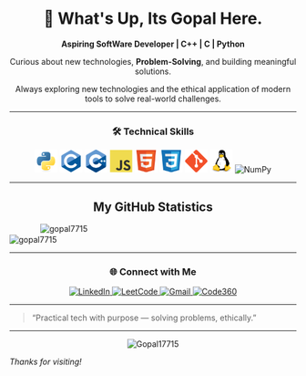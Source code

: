 <h1 align="center"> 🚀 What's Up, Its Gopal Here.</h1> 

<p align="center"><strong>Aspiring SoftWare Developer | C++ | C | Python </strong></p>
<p align="center">Curious about new technologies, <strong>Problem-Solving</strong>, and building meaningful solutions.</p>
<p align="center">Always exploring new technologies and the ethical application of modern tools to solve real-world challenges.</p>

---

<h3 align="center">🛠 Technical Skills</h3>

<p align="center">
  <img src="https://raw.githubusercontent.com/devicons/devicon/master/icons/python/python-original.svg" alt="Python" width="40" height="40"/>
  <img src="https://raw.githubusercontent.com/devicons/devicon/master/icons/c/c-original.svg" alt="C" width="40" height="40"/>
  <img src="https://raw.githubusercontent.com/devicons/devicon/master/icons/cplusplus/cplusplus-original.svg" alt="C++" width="40" height="40"/>
  <img src="https://raw.githubusercontent.com/devicons/devicon/master/icons/javascript/javascript-original.svg" alt="JavaScript" width="40" height="40"/>
  <img src="https://raw.githubusercontent.com/devicons/devicon/master/icons/html5/html5-original.svg" alt="HTML5" width="40" height="40"/>
  <img src="https://raw.githubusercontent.com/devicons/devicon/master/icons/css3/css3-original.svg" alt="CSS3" width="40" height="40"/>
  <img src="https://raw.githubusercontent.com/devicons/devicon/master/icons/git/git-original.svg" alt="Git" width="40" height="40"/>
  <img src="https://raw.githubusercontent.com/devicons/devicon/master/icons/linux/linux-original.svg" alt="Linux" width="40" height="40"/>
  <img src="https://upload.wikimedia.org/wikipedia/commons/3/31/NumPy_logo_2020.svg" alt="NumPy" width="40" height="40"/>
  
</p>

---

<h2 align="center"> My GitHub Statistics</h2>
<p><img align="right" width="450px" src="https://github-readme-stats.vercel.app/api/top-langs?username=gopal7715&show_icons=true&locale=en&layout=compact" alt="gopal7715" /></p>

<p>&nbsp;<img align="center" width="500px" src="https://github-readme-stats.vercel.app/api?username=gopal7715&show_icons=true&locale=en" alt="gopal7715" /></p>



---

<h3 align="center">🌐 Connect with Me</h3>

<p align="center">
  <a href="https://www.linkedin.com/in/YOUR_USERNAME/" target="_blank">
    <img src="https://img.shields.io/badge/LinkedIn-0077B5?style=for-the-badge&logo=linkedin&logoColor=white" alt="LinkedIn"/>
  </a>
  <a href="https://leetcode.com/YOUR_USERNAME/" target="_blank">
    <img src="https://img.shields.io/badge/LeetCode-FFA116?style=for-the-badge&logo=leetcode&logoColor=black" alt="LeetCode"/>
  </a>
  <a href="mailto:your.email@gmail.com" target="_blank">
    <img src="https://img.shields.io/badge/Gmail-D14836?style=for-the-badge&logo=gmail&logoColor=white" alt="Gmail"/>
  </a>
  <a href="https://www.naukri.com/code360/profile/gopalJi" target="_blank">
    <img src="https://img.shields.io/badge/Code360-Profile-blue?style=for-the-badge&logo=google&logoColor=white" alt="Code360"/>
  </a>
</p>

---

> “Practical tech with purpose — solving problems, ethically.”

---

<p align="center">
  <img src="https://komarev.com/ghpvc/?username=Gopal17715&label=Profile%20views&color=0e75b6&style=flat" alt="Gopal17715" />
</p>


_Thanks for visiting!_
